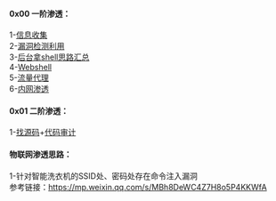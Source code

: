 #### 0x00 一阶渗透：
1-[信息收集](./1-信息收集.md)  
2-[漏洞检测利用](./2-漏洞检测利用.md)  
3-[后台拿shell思路汇总](./3-后台拿shell思路汇总.md)  
4-[Webshell](./4-Webshell.md)  
5-[流量代理](./5-流量代理.md)  
6-[内网渗透](./6-内网渗透.md)

#### 0x01 二阶渗透：

1-[找源码](https://github.com/ybdt/attack-hub/blob/main/%E6%89%BE%E6%BA%90%E7%A0%81%E6%80%9D%E8%B7%AF.md)+[代码审计](https://github.com/ybdt/audit-hub)

#### 物联网渗透思路：  
1-针对智能洗衣机的SSID处、密码处存在命令注入漏洞  
参考链接：https://mp.weixin.qq.com/s/MBh8DeWC4Z7H8o5P4KKWfA
